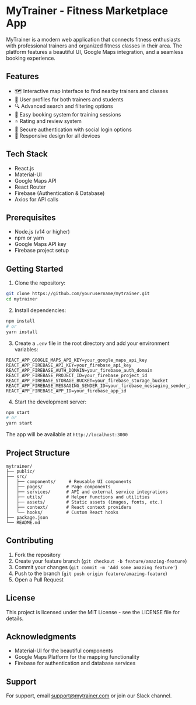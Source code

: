 # MyTrainer - Fitness Marketplace App

MyTrainer is a modern web application that connects fitness enthusiasts with professional trainers and organized fitness classes in their area. The platform features a beautiful UI, Google Maps integration, and a seamless booking experience.

## Features

- 🗺️ Interactive map interface to find nearby trainers and classes
- 👥 User profiles for both trainers and students
- 🔍 Advanced search and filtering options
- 📅 Easy booking system for training sessions
- ⭐ Rating and review system
- 🔐 Secure authentication with social login options
- 📱 Responsive design for all devices

## Tech Stack

- React.js
- Material-UI
- Google Maps API
- React Router
- Firebase (Authentication & Database)
- Axios for API calls

## Prerequisites

- Node.js (v14 or higher)
- npm or yarn
- Google Maps API key
- Firebase project setup

## Getting Started

1. Clone the repository:
```bash
git clone https://github.com/yourusername/mytrainer.git
cd mytrainer
```

2. Install dependencies:
```bash
npm install
# or
yarn install
```

3. Create a `.env` file in the root directory and add your environment variables:
```env
REACT_APP_GOOGLE_MAPS_API_KEY=your_google_maps_api_key
REACT_APP_FIREBASE_API_KEY=your_firebase_api_key
REACT_APP_FIREBASE_AUTH_DOMAIN=your_firebase_auth_domain
REACT_APP_FIREBASE_PROJECT_ID=your_firebase_project_id
REACT_APP_FIREBASE_STORAGE_BUCKET=your_firebase_storage_bucket
REACT_APP_FIREBASE_MESSAGING_SENDER_ID=your_firebase_messaging_sender_id
REACT_APP_FIREBASE_APP_ID=your_firebase_app_id
```

4. Start the development server:
```bash
npm start
# or
yarn start
```

The app will be available at `http://localhost:3000`

## Project Structure

```
mytrainer/
├── public/
├── src/
│   ├── components/     # Reusable UI components
│   ├── pages/         # Page components
│   ├── services/      # API and external service integrations
│   ├── utils/         # Helper functions and utilities
│   ├── assets/        # Static assets (images, fonts, etc.)
│   ├── context/       # React context providers
│   └── hooks/         # Custom React hooks
├── package.json
└── README.md
```

## Contributing

1. Fork the repository
2. Create your feature branch (`git checkout -b feature/amazing-feature`)
3. Commit your changes (`git commit -m 'Add some amazing feature'`)
4. Push to the branch (`git push origin feature/amazing-feature`)
5. Open a Pull Request

## License

This project is licensed under the MIT License - see the LICENSE file for details.

## Acknowledgments

- Material-UI for the beautiful components
- Google Maps Platform for the mapping functionality
- Firebase for authentication and database services

## Support

For support, email support@mytrainer.com or join our Slack channel.
